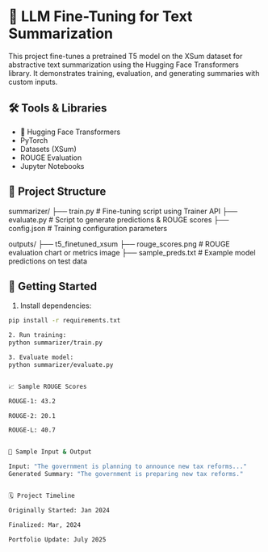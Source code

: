 # 🧠 LLM Fine-Tuning for Text Summarization

This project fine-tunes a pretrained T5 model on the XSum dataset for abstractive text summarization using the Hugging Face Transformers library. It demonstrates training, evaluation, and generating summaries with custom inputs.

## 🛠️ Tools & Libraries
- 🤗 Hugging Face Transformers
- PyTorch
- Datasets (XSum)
- ROUGE Evaluation
- Jupyter Notebooks

## 📁 Project Structure

summarizer/
├── train.py # Fine-tuning script using Trainer API
├── evaluate.py # Script to generate predictions & ROUGE scores
├── config.json # Training configuration parameters

outputs/
├── t5_finetuned_xsum
├── rouge_scores.png # ROUGE evaluation chart or metrics image
├── sample_preds.txt # Example model predictions on test data




## 🚀 Getting Started

1. Install dependencies:
```bash
pip install -r requirements.txt

2. Run training:
python summarizer/train.py

3. Evaluate model:
python summarizer/evaluate.py


📈 Sample ROUGE Scores

ROUGE-1: 43.2

ROUGE-2: 20.1

ROUGE-L: 40.7


📝 Sample Input & Output

Input: "The government is planning to announce new tax reforms..."
Generated Summary: "The government is preparing new tax reforms."


🗓️ Project Timeline

Originally Started: Jan 2024

Finalized: Mar, 2024

Portfolio Update: July 2025


